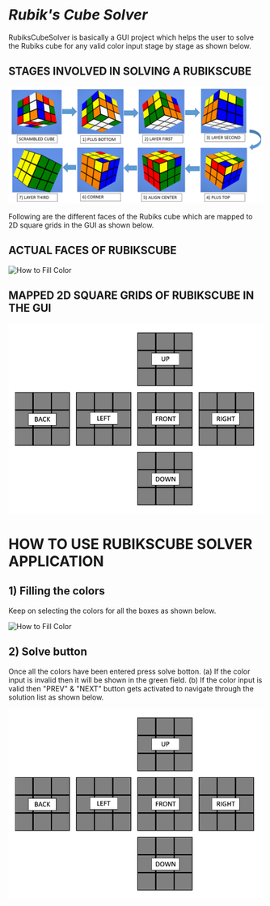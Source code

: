 


# ***Rubik's Cube Solver***

RubiksCubeSolver is basically a GUI project which helps the user to solve the Rubiks cube for any valid color input stage by stage as shown below.



## STAGES INVOLVED IN SOLVING A RUBIKSCUBE 
![Rubiks cube stages](https://github.com/Sampanna-T/cube3D/blob/master/Image/RUBIKSCUBE_STAGES.png)

Following are the different faces of the Rubiks cube which are mapped to 2D square grids in the GUI as shown below.



## ACTUAL FACES OF RUBIKSCUBE
![How to Fill Color](https://github.com/Sampanna-T/cube3D/blob/master/Vedio/RubiksCubeFaces.gif)



## MAPPED 2D SQUARE GRIDS OF RUBIKSCUBE IN THE GUI
![Rubiks faces](https://github.com/Sampanna-T/cube3D/blob/master/Image/RUBIKSCUBE_FACES.png)



# HOW TO USE RUBIKSCUBE SOLVER APPLICATION

## 1) Filling the colors
Keep on selecting the colors for all the boxes as shown below.

![How to Fill Color](https://github.com/Sampanna-T/cube3D/blob/master/Vedio/FillColor.gif)

## 2) Solve button
Once all the colors have been entered press solve botton.
(a) If the color input is invalid then it will be shown in the green field.
(b) If the color input is valid then "PREV" & "NEXT" button gets activated to navigate through the solution list as shown below.

![Rubiks color input cases](https://github.com/Sampanna-T/cube3D/blob/master/Image/RUBIKSCUBE_FACES.png)





